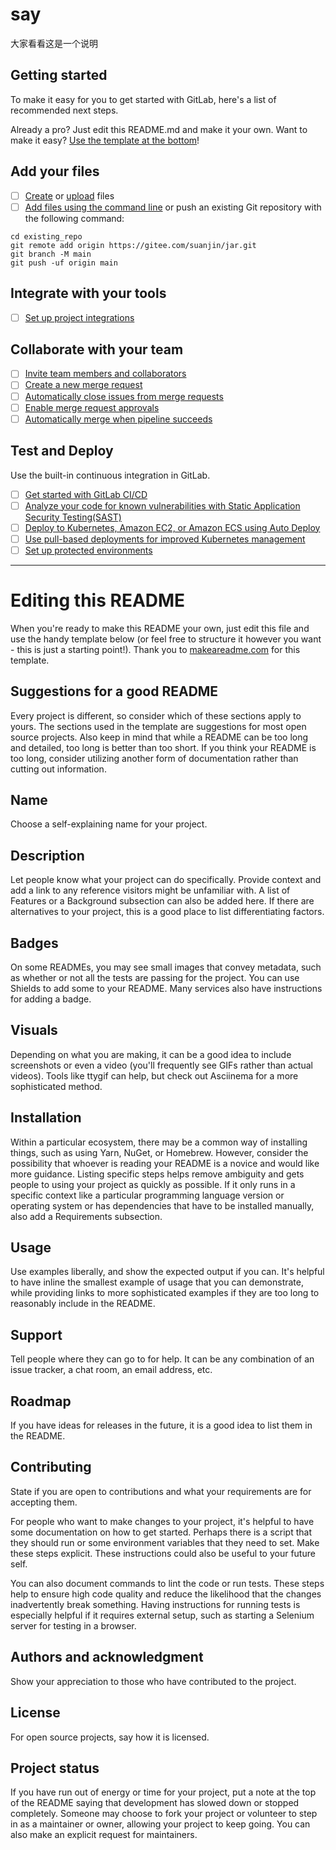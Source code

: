 # say

大家看看这是一个说明

## Getting started

To make it easy for you to get started with GitLab, here's a list of recommended next steps.

Already a pro? Just edit this README.md and make it your own. Want to make it easy? [Use the template at the bottom](#editing-this-readme)!

## Add your files

- [ ] [Create](https://gitee.com/suanjin/jar) or [upload](https://gitee.com/suanjin/jar) files
- [ ] [Add files using the command line](https://gitee.com/suanjin/jar.html#add-a-file-using-the-command-line) or push an existing Git repository with the following command:

```
cd existing_repo
git remote add origin https://gitee.com/suanjin/jar.git
git branch -M main
git push -uf origin main
```

## Integrate with your tools

- [ ] [Set up project integrations](https://gitee.com/suanjin/jar)

## Collaborate with your team

- [ ] [Invite team members and collaborators](https://gitee.com/suanjin/jar)
- [ ] [Create a new merge request](https://gitee.com/suanjin/jar)
- [ ] [Automatically close issues from merge requests](https://gitee.com/suanjin/jar)
- [ ] [Enable merge request approvals](https://gitee.com/suanjin/jar)
- [ ] [Automatically merge when pipeline succeeds](https://gitee.com/suanjin/jarmerge_when_pipeline_succeeds.html)

## Test and Deploy

Use the built-in continuous integration in GitLab.

- [ ] [Get started with GitLab CI/CD](https://gitee.com/suanjin/jar/index.html)
- [ ] [Analyze your code for known vulnerabilities with Static Application Security Testing(SAST)](https://gitee.com/suanjin/jar)
- [ ] [Deploy to Kubernetes, Amazon EC2, or Amazon ECS using Auto Deploy](https://gitee.com/suanjin/jar)
- [ ] [Use pull-based deployments for improved Kubernetes management](https://gitee.com/suanjin/jar)
- [ ] [Set up protected environments](https://gitee.com/suanjin/jar)

***

# Editing this README

When you're ready to make this README your own, just edit this file and use the handy template below (or feel free to structure it however you want - this is just a starting point!). Thank you to [makeareadme.com](https://www.makeareadme.com/) for this template.

## Suggestions for a good README
Every project is different, so consider which of these sections apply to yours. The sections used in the template are suggestions for most open source projects. Also keep in mind that while a README can be too long and detailed, too long is better than too short. If you think your README is too long, consider utilizing another form of documentation rather than cutting out information.

## Name
Choose a self-explaining name for your project.

## Description
Let people know what your project can do specifically. Provide context and add a link to any reference visitors might be unfamiliar with. A list of Features or a Background subsection can also be added here. If there are alternatives to your project, this is a good place to list differentiating factors.

## Badges
On some READMEs, you may see small images that convey metadata, such as whether or not all the tests are passing for the project. You can use Shields to add some to your README. Many services also have instructions for adding a badge.

## Visuals
Depending on what you are making, it can be a good idea to include screenshots or even a video (you'll frequently see GIFs rather than actual videos). Tools like ttygif can help, but check out Asciinema for a more sophisticated method.

## Installation
Within a particular ecosystem, there may be a common way of installing things, such as using Yarn, NuGet, or Homebrew. However, consider the possibility that whoever is reading your README is a novice and would like more guidance. Listing specific steps helps remove ambiguity and gets people to using your project as quickly as possible. If it only runs in a specific context like a particular programming language version or operating system or has dependencies that have to be installed manually, also add a Requirements subsection.

## Usage
Use examples liberally, and show the expected output if you can. It's helpful to have inline the smallest example of usage that you can demonstrate, while providing links to more sophisticated examples if they are too long to reasonably include in the README.

## Support
Tell people where they can go to for help. It can be any combination of an issue tracker, a chat room, an email address, etc.

## Roadmap
If you have ideas for releases in the future, it is a good idea to list them in the README.

## Contributing
State if you are open to contributions and what your requirements are for accepting them.

For people who want to make changes to your project, it's helpful to have some documentation on how to get started. Perhaps there is a script that they should run or some environment variables that they need to set. Make these steps explicit. These instructions could also be useful to your future self.

You can also document commands to lint the code or run tests. These steps help to ensure high code quality and reduce the likelihood that the changes inadvertently break something. Having instructions for running tests is especially helpful if it requires external setup, such as starting a Selenium server for testing in a browser.

## Authors and acknowledgment
Show your appreciation to those who have contributed to the project.

## License
For open source projects, say how it is licensed.

## Project status
If you have run out of energy or time for your project, put a note at the top of the README saying that development has slowed down or stopped completely. Someone may choose to fork your project or volunteer to step in as a maintainer or owner, allowing your project to keep going. You can also make an explicit request for maintainers.
